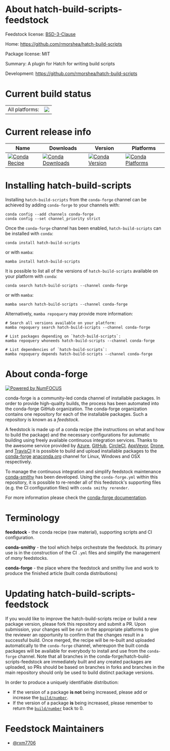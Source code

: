 About hatch-build-scripts-feedstock
===================================

Feedstock license: [BSD-3-Clause](https://github.com/conda-forge/hatch-build-scripts-feedstock/blob/main/LICENSE.txt)

Home: https://github.com/rmorshea/hatch-build-scripts

Package license: MIT

Summary: A plugin for Hatch for writing build scripts

Development: https://github.com/rmorshea/hatch-build-scripts

Current build status
====================


<table><tr><td>All platforms:</td>
    <td>
      <a href="https://dev.azure.com/conda-forge/feedstock-builds/_build/latest?definitionId=21806&branchName=main">
        <img src="https://dev.azure.com/conda-forge/feedstock-builds/_apis/build/status/hatch-build-scripts-feedstock?branchName=main">
      </a>
    </td>
  </tr>
</table>

Current release info
====================

| Name | Downloads | Version | Platforms |
| --- | --- | --- | --- |
| [![Conda Recipe](https://img.shields.io/badge/recipe-hatch--build--scripts-green.svg)](https://anaconda.org/conda-forge/hatch-build-scripts) | [![Conda Downloads](https://img.shields.io/conda/dn/conda-forge/hatch-build-scripts.svg)](https://anaconda.org/conda-forge/hatch-build-scripts) | [![Conda Version](https://img.shields.io/conda/vn/conda-forge/hatch-build-scripts.svg)](https://anaconda.org/conda-forge/hatch-build-scripts) | [![Conda Platforms](https://img.shields.io/conda/pn/conda-forge/hatch-build-scripts.svg)](https://anaconda.org/conda-forge/hatch-build-scripts) |

Installing hatch-build-scripts
==============================

Installing `hatch-build-scripts` from the `conda-forge` channel can be achieved by adding `conda-forge` to your channels with:

```
conda config --add channels conda-forge
conda config --set channel_priority strict
```

Once the `conda-forge` channel has been enabled, `hatch-build-scripts` can be installed with `conda`:

```
conda install hatch-build-scripts
```

or with `mamba`:

```
mamba install hatch-build-scripts
```

It is possible to list all of the versions of `hatch-build-scripts` available on your platform with `conda`:

```
conda search hatch-build-scripts --channel conda-forge
```

or with `mamba`:

```
mamba search hatch-build-scripts --channel conda-forge
```

Alternatively, `mamba repoquery` may provide more information:

```
# Search all versions available on your platform:
mamba repoquery search hatch-build-scripts --channel conda-forge

# List packages depending on `hatch-build-scripts`:
mamba repoquery whoneeds hatch-build-scripts --channel conda-forge

# List dependencies of `hatch-build-scripts`:
mamba repoquery depends hatch-build-scripts --channel conda-forge
```


About conda-forge
=================

[![Powered by
NumFOCUS](https://img.shields.io/badge/powered%20by-NumFOCUS-orange.svg?style=flat&colorA=E1523D&colorB=007D8A)](https://numfocus.org)

conda-forge is a community-led conda channel of installable packages.
In order to provide high-quality builds, the process has been automated into the
conda-forge GitHub organization. The conda-forge organization contains one repository
for each of the installable packages. Such a repository is known as a *feedstock*.

A feedstock is made up of a conda recipe (the instructions on what and how to build
the package) and the necessary configurations for automatic building using freely
available continuous integration services. Thanks to the awesome service provided by
[Azure](https://azure.microsoft.com/en-us/services/devops/), [GitHub](https://github.com/),
[CircleCI](https://circleci.com/), [AppVeyor](https://www.appveyor.com/),
[Drone](https://cloud.drone.io/welcome), and [TravisCI](https://travis-ci.com/)
it is possible to build and upload installable packages to the
[conda-forge](https://anaconda.org/conda-forge) [anaconda.org](https://anaconda.org/)
channel for Linux, Windows and OSX respectively.

To manage the continuous integration and simplify feedstock maintenance
[conda-smithy](https://github.com/conda-forge/conda-smithy) has been developed.
Using the ``conda-forge.yml`` within this repository, it is possible to re-render all of
this feedstock's supporting files (e.g. the CI configuration files) with ``conda smithy rerender``.

For more information please check the [conda-forge documentation](https://conda-forge.org/docs/).

Terminology
===========

**feedstock** - the conda recipe (raw material), supporting scripts and CI configuration.

**conda-smithy** - the tool which helps orchestrate the feedstock.
                   Its primary use is in the construction of the CI ``.yml`` files
                   and simplify the management of *many* feedstocks.

**conda-forge** - the place where the feedstock and smithy live and work to
                  produce the finished article (built conda distributions)


Updating hatch-build-scripts-feedstock
======================================

If you would like to improve the hatch-build-scripts recipe or build a new
package version, please fork this repository and submit a PR. Upon submission,
your changes will be run on the appropriate platforms to give the reviewer an
opportunity to confirm that the changes result in a successful build. Once
merged, the recipe will be re-built and uploaded automatically to the
`conda-forge` channel, whereupon the built conda packages will be available for
everybody to install and use from the `conda-forge` channel.
Note that all branches in the conda-forge/hatch-build-scripts-feedstock are
immediately built and any created packages are uploaded, so PRs should be based
on branches in forks and branches in the main repository should only be used to
build distinct package versions.

In order to produce a uniquely identifiable distribution:
 * If the version of a package **is not** being increased, please add or increase
   the [``build/number``](https://docs.conda.io/projects/conda-build/en/latest/resources/define-metadata.html#build-number-and-string).
 * If the version of a package **is** being increased, please remember to return
   the [``build/number``](https://docs.conda.io/projects/conda-build/en/latest/resources/define-metadata.html#build-number-and-string)
   back to 0.

Feedstock Maintainers
=====================

* [@rxm7706](https://github.com/rxm7706/)

